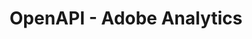 ---
title: OpenAPI - Adobe Analytics
description: This is the OpenAPI page of Adobe Analytics
openAPISpec: https://raw.githubusercontent.com/AdobeDocs/analytics-2.0-apis/master/docs/swagger.json  
--- 
